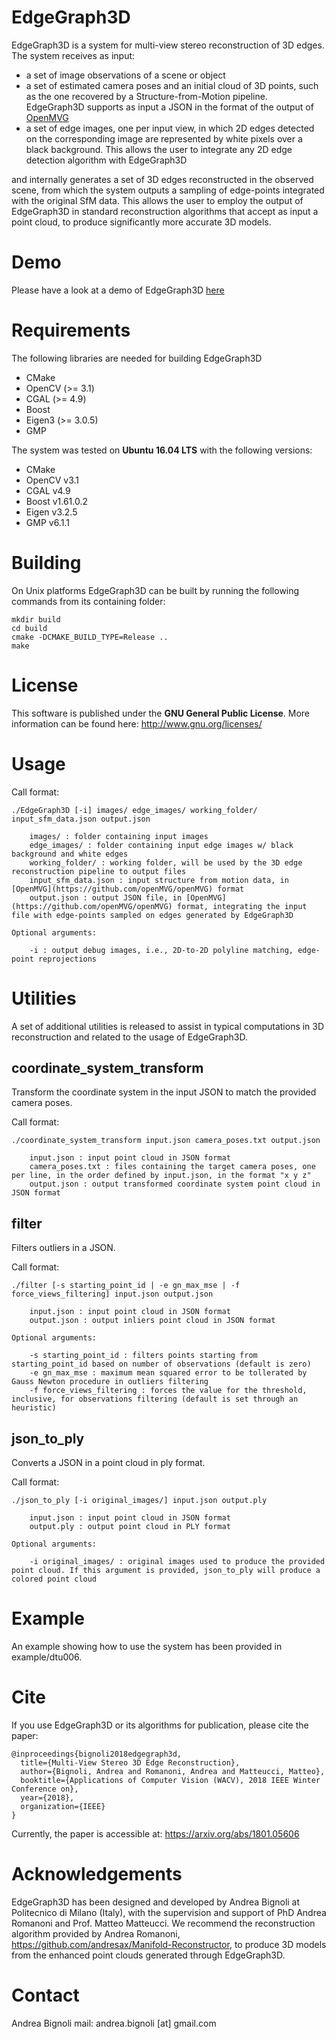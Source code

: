 EdgeGraph3D
===========

EdgeGraph3D is a system for multi-view stereo reconstruction of 3D edges. The system receives as input:

* a set of image observations of a scene or object
* a set of estimated camera poses and an initial cloud of 3D points, such as the one recovered by a Structure-from-Motion pipeline. EdgeGraph3D supports as input a JSON in the format of the output of [OpenMVG](https://github.com/openMVG/openMVG)
* a set of edge images, one per input view, in which 2D edges detected on the corresponding image are represented by white pixels over a black background. This allows the user to integrate any 2D edge detection algorithm with EdgeGraph3D

and internally generates a set of 3D edges reconstructed in the observed scene, from which the system outputs a sampling of edge-points integrated with the original SfM data. This allows the user to employ the output of EdgeGraph3D in standard reconstruction algorithms that accept as input a point cloud, to produce significantly more accurate 3D models.

Demo
====

Please have a look at a demo of EdgeGraph3D [here](https://www.youtube.com/watch?v=Vne-tScpFwU)

Requirements
============

The following libraries are needed for building EdgeGraph3D

* CMake 
* OpenCV (>= 3.1)
* CGAL (>= 4.9)
* Boost
* Eigen3 (>= 3.0.5)
* GMP

The system was tested on **Ubuntu 16.04 LTS** with the following versions:

* CMake 
* OpenCV v3.1
* CGAL v4.9
* Boost v1.61.0.2
* Eigen v3.2.5
* GMP v6.1.1

Building
========

On Unix platforms EdgeGraph3D can be built by running the following commands from its containing folder:

    mkdir build
    cd build
    cmake -DCMAKE_BUILD_TYPE=Release ..
    make

License
=======

This software is published under the **GNU General Public License**. More information can be found here: http://www.gnu.org/licenses/

Usage
=====

Call format:

    ./EdgeGraph3D [-i] images/ edge_images/ working_folder/ input_sfm_data.json output.json

	    images/ : folder containing input images
	    edge_images/ : folder containing input edge images w/ black background and white edges
	    working_folder/ : working folder, will be used by the 3D edge reconstruction pipeline to output files
	    input_sfm_data.json : input structure from motion data, in [OpenMVG](https://github.com/openMVG/openMVG) format
        output.json : output JSON file, in [OpenMVG](https://github.com/openMVG/openMVG) format, integrating the input file with edge-points sampled on edges generated by EdgeGraph3D

    Optional arguments:

        -i : output debug images, i.e., 2D-to-2D polyline matching, edge-point reprojections
	 
Utilities
=========

A set of additional utilities is released to assist in typical computations in 3D reconstruction and related to the usage of EdgeGraph3D.

coordinate_system_transform
---------------------------
Transform the coordinate system in the input JSON to match the provided camera poses.

Call format:

    ./coordinate_system_transform input.json camera_poses.txt output.json
    
        input.json : input point cloud in JSON format
        camera_poses.txt : files containing the target camera poses, one per line, in the order defined by input.json, in the format "x y z"
        output.json : output transformed coordinate system point cloud in JSON format
		
filter
------
Filters outliers in a JSON.

Call format:

    ./filter [-s starting_point_id | -e gn_max_mse | -f force_views_filtering] input.json output.json
    
        input.json : input point cloud in JSON format
        output.json : output inliers point cloud in JSON format
        
    Optional arguments:
        
	    -s starting_point_id : filters points starting from starting_point_id based on number of observations (default is zero)
	    -e gn_max_mse : maximum mean squared error to be tollerated by Gauss Newton procedure in outliers filtering
	    -f force_views_filtering : forces the value for the threshold, inclusive, for observations filtering (default is set through an heuristic)

json_to_ply
-----------

Converts a JSON in a point cloud in ply format. 

Call format:

    ./json_to_ply [-i original_images/] input.json output.ply
    
        input.json : input point cloud in JSON format
        output.ply : output point cloud in PLY format
        
    Optional arguments:
        
	    -i original_images/ : original images used to produce the provided point cloud. If this argument is provided, json_to_ply will produce a colored point cloud
	    
Example
=======

An example showing how to use the system has been provided in example/dtu006.

Cite
====

If you use EdgeGraph3D or its algorithms for publication, please cite the paper:

	@inproceedings{bignoli2018edgegraph3d,
	  title={Multi-View Stereo 3D Edge Reconstruction},
	  author={Bignoli, Andrea and Romanoni, Andrea and Matteucci, Matteo},
	  booktitle={Applications of Computer Vision (WACV), 2018 IEEE Winter Conference on},
	  year={2018},
	  organization={IEEE}
	}

Currently, the paper is accessible at: https://arxiv.org/abs/1801.05606

Acknowledgements
================

EdgeGraph3D has been designed and developed by Andrea Bignoli at Politecnico di Milano (Italy), with the supervision and support of PhD Andrea Romanoni and Prof. Matteo Matteucci. We recommend the reconstruction algorithm provided by Andrea Romanoni, https://github.com/andresax/Manifold-Reconstructor, to produce 3D models from the enhanced point clouds generated through EdgeGraph3D.

Contact
=======

Andrea Bignoli
mail: andrea.bignoli [at] gmail.com

